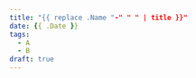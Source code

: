 ```yaml
---
title: "{{ replace .Name "-" " " | title }}"
date: {{ .Date }}
tags:
  - A
  - B
draft: true
---
```


<!--more-->
